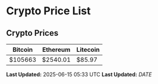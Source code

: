 # Crypto Price List

## Crypto Prices
| Bitcoin | Ethereum | Litecoin |
| ------- | -------- | -------- |
| $105663 | $2540.01 | $85.97 |
**Last Updated:** 2025-06-15 05:33 UTC
**Last Updated:** $DATE$
